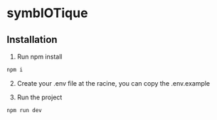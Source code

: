 # symbIOTique

## Installation

1. Run npm install
```bash
npm i
```
2. Create your .env file at the racine, you can copy the .env.example

3. Run the project
```bash
npm run dev
```